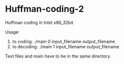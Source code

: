 # Huffman-coding-2
Huffman coding in Intel x86_32bit 

Usage:
1) to coding:     ./main 0 input_filename output_filename
2) to decoding:   ./main 1 input_filename output_filename

Text files and main have to be in the same directory.
